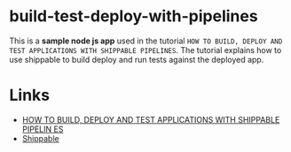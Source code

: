 # build-test-deploy-with-pipelines
This is a __sample node js app__ used in the tutorial `HOW TO BUILD, DEPLOY AND TEST APPLICATIONS WITH SHIPPABLE PIPELINES`. The tutorial explains how to use shippable to build deploy and run tests against the deployed app.

# Links
  - [HOW TO BUILD, DEPLOY AND TEST APPLICATIONS WITH SHIPPABLE PIPELIN     ES](https://github.com/shippableSamples/build-test-deploy-with-pipelines)
  - [Shippable](http://www.shippable.com)
